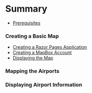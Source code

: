 # Summary

* [Prerequisites](prerequisites.md)

### Creating a Basic Map

* [Creating a Razor Pages Application](basic/create-app.md)
* [Creating a MapBox Account]()
* [Displaying the Map]()

### Mapping the Airports


### Displaying Airport Information 
